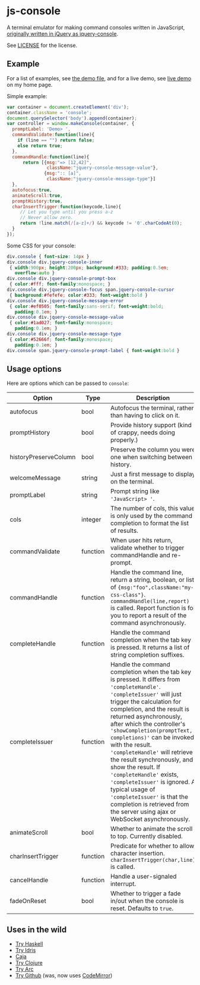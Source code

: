 # js-console

A terminal emulator for making command consoles written in JavaScript, [originally written in jQuery as jquery-console](https://github.com/chrisdone/jquery-console).

See
[LICENSE](https://github.com/pnappa/jquery-console/blob/master/LICENSE)
for the license.

## Example

For a list of examples, see
[the demo file](https://github.com/pnappa/jquery-console/blob/master/demo.html),
and for a live demo, see
[live demo](http://pat.sh/extras/jquery-console/) on my home page.

Simple example:

``` javascript
var container = document.createElement('div');
container.className = 'console';
document.querySelector('body').append(container);
var controller = window.makeConsole(container, {
  promptLabel: 'Demo> ',
  commandValidate:function(line){
    if (line == "") return false;
    else return true;
  },
  commandHandle:function(line){
      return [{msg:"=> [12,42]",
               className:"jquery-console-message-value"},
              {msg:":: [a]",
               className:"jquery-console-message-type"}]
  },
  autofocus:true,
  animateScroll:true,
  promptHistory:true,
  charInsertTrigger:function(keycode,line){
     // Let you type until you press a-z
     // Never allow zero.
     return !line.match(/[a-z]+/) && keycode != '0'.charCodeAt(0);
  }
});
```

Some CSS for your console:

``` css
div.console { font-size: 14px }
div.console div.jquery-console-inner
 { width:900px; height:200px; background:#333; padding:0.5em;
   overflow:auto }
div.console div.jquery-console-prompt-box
 { color:#fff; font-family:monospace; }
div.console div.jquery-console-focus span.jquery-console-cursor
 { background:#fefefe; color:#333; font-weight:bold }
div.console div.jquery-console-message-error
 { color:#ef0505; font-family:sans-serif; font-weight:bold;
   padding:0.1em; }
div.console div.jquery-console-message-value
 { color:#1ad027; font-family:monospace;
   padding:0.1em; }
div.console div.jquery-console-message-type
 { color:#52666f; font-family:monospace;
   padding:0.1em; }
div.console span.jquery-console-prompt-label { font-weight:bold }
```

## Usage options

Here are options which can be passed to `console`:

| Option                | Type     | Description
| -----------           | -------- | ------
| autofocus             | bool     | Autofocus the terminal, rather than having to click on it.
| promptHistory         | bool     | Provide history support (kind of crappy, needs doing properly.)
| historyPreserveColumn | bool     | Preserve the column you were one when switching between history.
| welcomeMessage        | string   | Just a first message to display on the terminal.
| promptLabel           | string   | Prompt string like `'JavaScript> '`.
| cols                  | integer  | The number of cols, this value is only used by the command completion to format the list of results.
| commandValidate       | function | When user hits return, validate whether to trigger commandHandle and re-prompt.
| commandHandle         | function | Handle the command line, return a string, boolean, or list of `{msg:"foo",className:"my-css-class"}`. `commandHandle(line,report)` is called. Report function is for you to report a result of the command asynchronously.
| completeHandle        | function | Handle the command completion when the tab key is pressed. It returns a list of string completion suffixes.
| completeIssuer        | function | Handle the command completion when the tab key is pressed. It differs from `'completeHandle'`. `'completeIssuer'` will just trigger the calculation for completion, and the result is returned asynchronously, after which the controller's `'showCompletion(promptText, completions)'` can be invoked with the result. `'completeHandle'` will retrieve the result synchronously, and show the result. If `'completeHandle'` exists, `'completeIssuer'` is ignored. A typical usage of `'completeIssuer'` is that the completion is retrieved from the server using ajax or WebSocket asynchronously. 
| animateScroll         | bool     | Whether to animate the scroll to top. Currently disabled.
| charInsertTrigger     | function | Predicate for whether to allow character insertion. `charInsertTrigger(char,line)` is called.
| cancelHandle          | function | Handle a user-signaled interrupt.
| fadeOnReset           | bool     | Whether to trigger a fade in/out when the console is reset.  Defaults to `true`.

## Uses in the wild

* [Try Haskell](http://tryhaskell.org/)
* [Try Idris](http://www.tryidris.org/console)
* [Caja](http://code.google.com/p/google-caja/)
* [Try Clojure](http://tryclj.com/)
* [Try Arc](http://tryarc.org/)
* [Try Github](http://try.github.io/) (was, now uses [CodeMirror](http://codemirror.net/))
